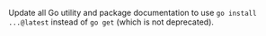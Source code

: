 Update all Go utility and package documentation to use `go install
...@latest` instead of `go get` (which is not deprecated).
